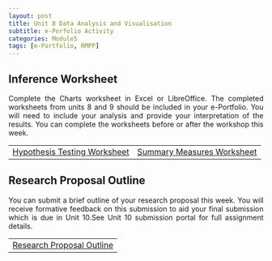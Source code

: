 ```yaml
---
layout: post
title: Unit 8 Data Analysis and Visualisation
subtitle: e-Porfolio Activity
categories: Module5
tags: [e-Portfolio, RMPP]
---
```

<html lang="en">



<body>



<h2>Inference Worksheet</h2>

<p style="text-align: justify;">Complete the Charts worksheet in Excel or LibreOffice. The completed worksheets from units 8 and 9 should be included in your e-Portfolio. You will need to include your analysis and provide your interpretation of the results. You can complete the worksheets before or after the workshop this week.</p>

<table>
    <tr>
       <td> <a href="../../../../artefacts/RMPP-Unit05-e-Portfolio Activity Reflective Activity 2.pdf" target="_blank" class="button large">Hypothesis Testing Worksheet</a></td> 
      <td> <a href="../../../../artefacts/RMPP-Unit05-e-Portfolio Activity Reflective Activity 2.pdf" target="_blank" class="button large">Summary Measures Worksheet</a></td> 
    </tr>
</table>

<h2>Research Proposal Outline</h2>

<p style="text-align: justify;"> You can submit a brief outline of your research proposal this week. You will receive formative feedback on this submission to aid your final submission which is due in Unit 10.See Unit 10 submission portal for full assignment details.</p>


<table>
    <tr>
       <td> <a href="../../../../artefacts/RMPP_Unit08-ResearchProposal_Outline.pdf" target="_blank" class="button large">Research Proposal Outline</a></td> 
    </tr>
</table>



</body>
</html>



